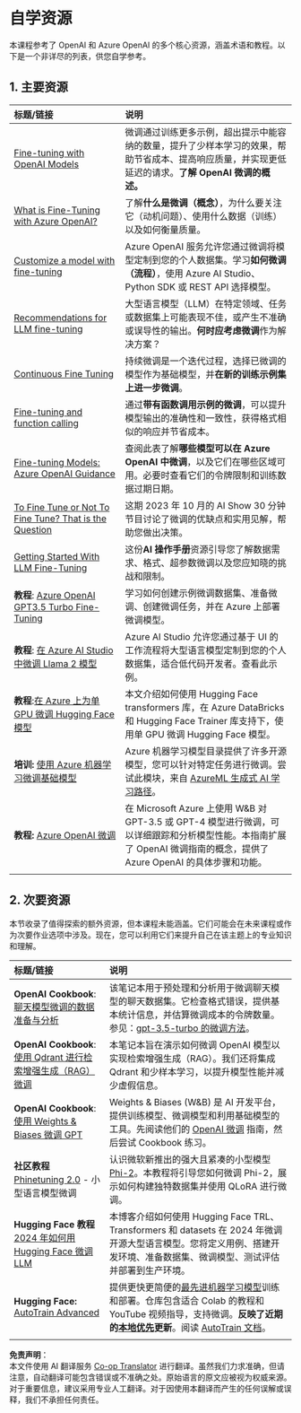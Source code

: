 <!--
CO_OP_TRANSLATOR_METADATA:
{
  "original_hash": "c2f423d1402f71ca3869ec135bb77d16",
  "translation_date": "2025-07-09T17:55:40+00:00",
  "source_file": "18-fine-tuning/RESOURCES.md",
  "language_code": "zh"
}
-->
# 自学资源

本课程参考了 OpenAI 和 Azure OpenAI 的多个核心资源，涵盖术语和教程。以下是一个非详尽的列表，供您自学参考。

## 1. 主要资源

| 标题/链接                                                                                                                                                                                                                   | 说明                                                                                                                                                                                                                                                                                                                   |
| :--------------------------------------------------------------------------------------------------------------------------------------------------------------------------------------------------------------------------- | :---------------------------------------------------------------------------------------------------------------------------------------------------------------------------------------------------------------------------------------------------------------------------------------------------------------------------- |
| [Fine-tuning with OpenAI Models](https://platform.openai.com/docs/guides/fine-tuning?WT.mc_id=academic-105485-koreyst)                                                                                                       | 微调通过训练更多示例，超出提示中能容纳的数量，提升了少样本学习的效果，帮助节省成本、提高响应质量，并实现更低延迟的请求。**了解 OpenAI 微调的概述。**                                                                                    |
| [What is Fine-Tuning with Azure OpenAI?](https://learn.microsoft.com/azure/ai-services/openai/concepts/fine-tuning-considerations#what-is-fine-tuning-with-azure-openai?WT.mc_id=academic-105485-koreyst)                   | 了解**什么是微调（概念）**，为什么要关注它（动机问题）、使用什么数据（训练）以及如何衡量质量。                                                                                                                                                                           |
| [Customize a model with fine-tuning](https://learn.microsoft.com/azure/ai-services/openai/how-to/fine-tuning?tabs=turbo%2Cpython&pivots=programming-language-studio#continuous-fine-tuning?WT.mc_id=academic-105485-koreyst) | Azure OpenAI 服务允许您通过微调将模型定制到您的个人数据集。学习**如何微调（流程）**，使用 Azure AI Studio、Python SDK 或 REST API 选择模型。                                                                                                                                |
| [Recommendations for LLM fine-tuning](https://learn.microsoft.com/ai/playbook/technology-guidance/generative-ai/working-with-llms/fine-tuning-recommend?WT.mc_id=academic-105485-koreyst)                                    | 大型语言模型（LLM）在特定领域、任务或数据集上可能表现不佳，或产生不准确或误导性的输出。**何时应考虑微调**作为解决方案？                                                                                                                                  |
| [Continuous Fine Tuning](https://learn.microsoft.com/azure/ai-services/openai/how-to/fine-tuning?tabs=turbo%2Cpython&pivots=programming-language-studio#continuous-fine-tuning?WT.mc_id=academic-105485-koreyst)             | 持续微调是一个迭代过程，选择已微调的模型作为基础模型，并**在新的训练示例集上进一步微调**。                                                                                                                                                     |
| [Fine-tuning and function calling](https://learn.microsoft.com/azure/ai-services/openai/how-to/fine-tuning-functions?WT.mc_id=academic-105485-koreyst)                                                                       | 通过**带有函数调用示例的微调**，可以提升模型输出的准确性和一致性，获得格式相似的响应并节省成本。                                                                                                                                        |
| [Fine-tuning Models: Azure OpenAI Guidance](https://learn.microsoft.com/azure/ai-services/openai/concepts/models#fine-tuning-models?WT.mc_id=academic-105485-koreyst)                                                        | 查阅此表了解**哪些模型可以在 Azure OpenAI 中微调**，以及它们在哪些区域可用。必要时查看它们的令牌限制和训练数据过期日期。                                                                                                                            |
| [To Fine Tune or Not To Fine Tune? That is the Question](https://learn.microsoft.com/shows/ai-show/to-fine-tune-or-not-fine-tune-that-is-the-question?WT.mc_id=academic-105485-koreyst)                                      | 这期 2023 年 10 月的 AI Show 30 分钟节目讨论了微调的优缺点和实用见解，帮助您做出决策。                                                                                                                                                                                        |
| [Getting Started With LLM Fine-Tuning](https://learn.microsoft.com/ai/playbook/technology-guidance/generative-ai/working-with-llms/fine-tuning-recommend?WT.mc_id=academic-105485-koreyst)                                             | 这份**AI 操作手册**资源引导您了解数据需求、格式、超参数微调以及您应知晓的挑战和限制。                                                                                                                                                                         |
| **教程**: [Azure OpenAI GPT3.5 Turbo Fine-Tuning](https://learn.microsoft.com/azure/ai-services/openai/tutorials/fine-tune?tabs=python%2Ccommand-line?WT.mc_id=academic-105485-koreyst)                                  | 学习如何创建示例微调数据集、准备微调、创建微调任务，并在 Azure 上部署微调模型。                                                                                                                                                                                    |
| **教程**: [在 Azure AI Studio 中微调 Llama 2 模型](https://learn.microsoft.com/azure/ai-studio/how-to/fine-tune-model-llama?WT.mc_id=academic-105485-koreyst)                                                      | Azure AI Studio 允许您通过基于 UI 的工作流程将大型语言模型定制到您的个人数据集，适合低代码开发者。查看此示例。                                                                                                                                                               |
| **教程**:[在 Azure 上为单 GPU 微调 Hugging Face 模型](https://learn.microsoft.com/azure/databricks/machine-learning/train-model/huggingface/fine-tune-model?WT.mc_id=academic-105485-koreyst)               | 本文介绍如何使用 Hugging Face transformers 库，在 Azure DataBricks 和 Hugging Face Trainer 库支持下，使用单 GPU 微调 Hugging Face 模型。                                                                                                                                                |
| **培训:** [使用 Azure 机器学习微调基础模型](https://learn.microsoft.com/training/modules/finetune-foundation-model-with-azure-machine-learning/?WT.mc_id=academic-105485-koreyst)         | Azure 机器学习模型目录提供了许多开源模型，您可以针对特定任务进行微调。尝试此模块，来自 [AzureML 生成式 AI 学习路径](https://learn.microsoft.com/training/paths/work-with-generative-models-azure-machine-learning/?WT.mc_id=academic-105485-koreyst)。 |
| **教程:** [Azure OpenAI 微调](https://docs.wandb.ai/guides/integrations/azure-openai-fine-tuning?WT.mc_id=academic-105485-koreyst)                                                                                | 在 Microsoft Azure 上使用 W&B 对 GPT-3.5 或 GPT-4 模型进行微调，可以详细跟踪和分析模型性能。本指南扩展了 OpenAI 微调指南的概念，提供了 Azure OpenAI 的具体步骤和功能。                                                                         |
|                                                                                                                                                                                                                              |                                                                                                                                                                                                                                                                                                                               |

## 2. 次要资源

本节收录了值得探索的额外资源，但本课程未能涵盖。它们可能会在未来课程或作为次要作业选项中涉及。现在，您可以利用它们来提升自己在该主题上的专业知识和理解。

| 标题/链接                                                                                                                                                                                                            | 说明                                                                                                                                                                                                                                                                                                                                                                                                                                                                                                                 |
| :-------------------------------------------------------------------------------------------------------------------------------------------------------------------------------------------------------------------- | :-------------------------------------------------------------------------------------------------------------------------------------------------------------------------------------------------------------------------------------------------------------------------------------------------------------------------------------------------------------------------------------------------------------------------------------------------------------------------------------------------------------------------- |
| **OpenAI Cookbook**: [聊天模型微调的数据准备与分析](https://cookbook.openai.com/examples/chat_finetuning_data_prep?WT.mc_id=academic-105485-koreyst)                                      | 该笔记本用于预处理和分析用于微调聊天模型的聊天数据集。它检查格式错误，提供基本统计信息，并估算微调成本的令牌数量。参见：[gpt-3.5-turbo 的微调方法](https://platform.openai.com/docs/guides/fine-tuning?WT.mc_id=academic-105485-koreyst)。                                                                                                                                                                   |
| **OpenAI Cookbook**: [使用 Qdrant 进行检索增强生成（RAG）微调](https://cookbook.openai.com/examples/fine-tuned_qa/ft_retrieval_augmented_generation_qdrant?WT.mc_id=academic-105485-koreyst) | 本笔记本旨在演示如何微调 OpenAI 模型以实现检索增强生成（RAG）。我们还将集成 Qdrant 和少样本学习，以提升模型性能并减少虚假信息。                                                                                                                                                                                                                                                                |
| **OpenAI Cookbook**: [使用 Weights & Biases 微调 GPT](https://cookbook.openai.com/examples/third_party/gpt_finetuning_with_wandb?WT.mc_id=academic-105485-koreyst)                                             | Weights & Biases (W&B) 是 AI 开发平台，提供训练模型、微调模型和利用基础模型的工具。先阅读他们的 [OpenAI 微调](https://docs.wandb.ai/guides/integrations/openai-fine-tuning/?WT.mc_id=academic-105485-koreyst) 指南，然后尝试 Cookbook 练习。                                                                                                                                                                                                                  |
| **社区教程** [Phinetuning 2.0](https://huggingface.co/blog/g-ronimo/phinetuning?WT.mc_id=academic-105485-koreyst) - 小型语言模型微调                                                   | 认识微软新推出的强大且紧凑的小型模型 [Phi-2](https://www.microsoft.com/research/blog/phi-2-the-surprising-power-of-small-language-models/?WT.mc_id=academic-105485-koreyst)。本教程将引导您如何微调 Phi-2，展示如何构建独特数据集并使用 QLoRA 进行微调。                                                                                                                                                                       |
| **Hugging Face 教程** [2024 年如何用 Hugging Face 微调 LLM](https://www.philschmid.de/fine-tune-llms-in-2024-with-trl?WT.mc_id=academic-105485-koreyst)                                               | 本博客介绍如何使用 Hugging Face TRL、Transformers 和 datasets 在 2024 年微调开源大型语言模型。您将定义用例、搭建开发环境、准备数据集、微调模型、测试评估并部署到生产环境。                                                                                                                                                                                                                                                                |
| **Hugging Face:** [AutoTrain Advanced](https://github.com/huggingface/autotrain-advanced?WT.mc_id=academic-105485-koreyst)                                                                                            | 提供更快更简便的[最先进机器学习模型](https://twitter.com/abhi1thakur/status/1755167674894557291?WT.mc_id=academic-105485-koreyst)训练和部署。仓库包含适合 Colab 的教程和 YouTube 视频指导，支持微调。**反映了近期的[本地优先](https://twitter.com/abhi1thakur/status/1750828141805777057?WT.mc_id=academic-105485-koreyst)更新**。阅读 [AutoTrain 文档](https://huggingface.co/autotrain?WT.mc_id=academic-105485-koreyst)。 |
|                                                                                                                                                                                                                       |                                                                                                                                                                                                                                                                                                                                                                                                                                                                                                                             |

**免责声明**：  
本文件使用 AI 翻译服务 [Co-op Translator](https://github.com/Azure/co-op-translator) 进行翻译。虽然我们力求准确，但请注意，自动翻译可能包含错误或不准确之处。原始语言的原文应被视为权威来源。对于重要信息，建议采用专业人工翻译。对于因使用本翻译而产生的任何误解或误释，我们不承担任何责任。